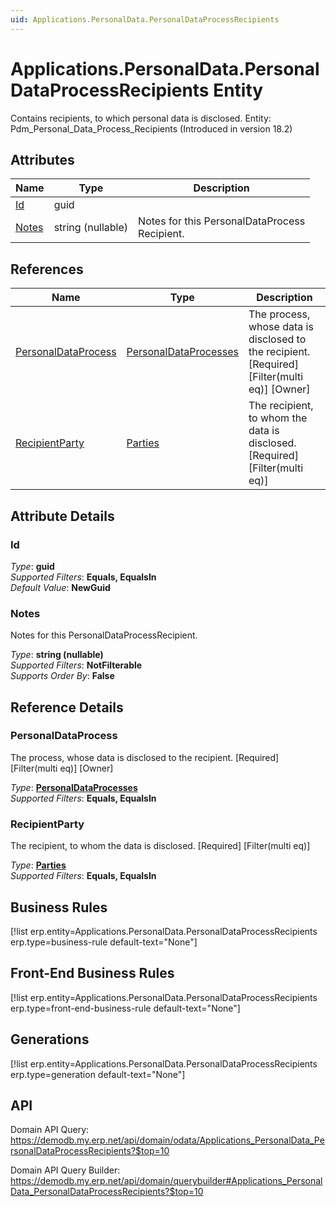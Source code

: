 ```yaml
---
uid: Applications.PersonalData.PersonalDataProcessRecipients
---
```

# Applications.PersonalData.PersonalDataProcessRecipients Entity

Contains recipients, to which personal data is disclosed. Entity: Pdm_Personal_Data_Process_Recipients (Introduced in version 18.2)

## Attributes

| Name | Type | Description |
| ---- | ---- | --- |
| [Id](Applications.PersonalData.PersonalDataProcessRecipients.md#id) | guid |  
| [Notes](Applications.PersonalData.PersonalDataProcessRecipients.md#notes) | string (nullable) | Notes for this PersonalDataProcess<br />Recipient. 

## References

| Name | Type | Description |
| ---- | ---- | --- |
| [PersonalDataProcess](Applications.PersonalData.PersonalDataProcessRecipients.md#personaldataprocess) | [PersonalDataProcesses](Applications.PersonalData.PersonalDataProcesses.md) | The process, whose data is disclosed to the recipient. [Required] [Filter(multi eq)] [Owner] |
| [RecipientParty](Applications.PersonalData.PersonalDataProcessRecipients.md#recipientparty) | [Parties](General.Contacts.Parties.md) | The recipient, to whom the data is disclosed. [Required] [Filter(multi eq)] |


## Attribute Details

### Id

_Type_: **guid**  
_Supported Filters_: **Equals, EqualsIn**  
_Default Value_: **NewGuid**  

### Notes

Notes for this PersonalDataProcessRecipient.

_Type_: **string (nullable)**  
_Supported Filters_: **NotFilterable**  
_Supports Order By_: **False**  


## Reference Details

### PersonalDataProcess

The process, whose data is disclosed to the recipient. [Required] [Filter(multi eq)] [Owner]

_Type_: **[PersonalDataProcesses](Applications.PersonalData.PersonalDataProcesses.md)**  
_Supported Filters_: **Equals, EqualsIn**  

### RecipientParty

The recipient, to whom the data is disclosed. [Required] [Filter(multi eq)]

_Type_: **[Parties](General.Contacts.Parties.md)**  
_Supported Filters_: **Equals, EqualsIn**  



## Business Rules

[!list erp.entity=Applications.PersonalData.PersonalDataProcessRecipients erp.type=business-rule default-text="None"]

## Front-End Business Rules

[!list erp.entity=Applications.PersonalData.PersonalDataProcessRecipients erp.type=front-end-business-rule default-text="None"]

## Generations

[!list erp.entity=Applications.PersonalData.PersonalDataProcessRecipients erp.type=generation default-text="None"]

## API

Domain API Query:
<https://demodb.my.erp.net/api/domain/odata/Applications_PersonalData_PersonalDataProcessRecipients?$top=10>

Domain API Query Builder:
<https://demodb.my.erp.net/api/domain/querybuilder#Applications_PersonalData_PersonalDataProcessRecipients?$top=10>

